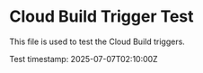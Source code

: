 # Cloud Build Trigger Test

This file is used to test the Cloud Build triggers.

Test timestamp: 2025-07-07T02:10:00Z